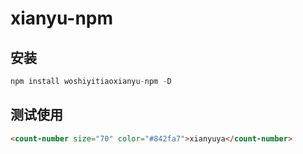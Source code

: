 # xianyu-npm

## 安装
```javascript
npm install woshiyitiaoxianyu-npm -D
```
## 测试使用
```html
<count-number size="70" color="#842fa7">xianyuya</count-number>
```
